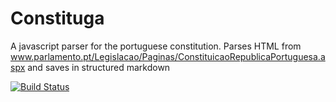 # Constituga
A javascript parser for the portuguese constitution.
Parses HTML from www.parlamento.pt/Legislacao/Paginas/ConstituicaoRepublicaPortuguesa.aspx and saves in structured markdown

[![Build Status](https://travis-ci.org/pitermarx/constituga.svg?branch=master)](https://travis-ci.org/pitermarx/constituga)
